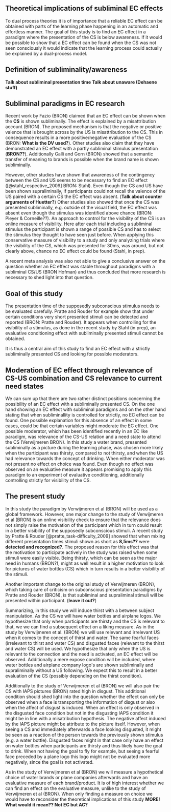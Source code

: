 ## Theoretical implications of subliminal EC effects
To dual process theories it is of importance that a reliable EC effect can be obtained with parts of the learning phase happening in an automatic and effortless manner. The goal of this study is to find an EC effect in a paradigm where the presentation of the CS is below awareness. If it would be possible to show that a EC effect can be found when the CS was not seen consciously it would indicate that the learning process could actually be explained by a dual-process model.

## Definition of subliminality/awareness

__Talk about subliminal presentation time__
__Talk about unaware (Dehaene stuff)__

## Subliminal paradigms in EC research

Recent work by Fazio (BRON) claimed that an EC effect can be shown when the __CS__ is shown subliminally. The effect is explained by a misattribution account (BRON). The proposed mechanism is that the negative or positive valence that is brought across by the US is misattribution to the CS. This in consequence results in a more positive/negative evaluation of the CS (BRON: __What is the DV used?__). Other studies also claim that they have demonstrated an EC effect with a  partly subliminal stimulus presentation (__BRON??__). Additionally Galli and Gorn (BRON) showed that a semantic transfer of meaning to brands is possible when the brand name is shown subliminally. 

However, other studies have shown that awareness of the contingency between the CS and US seems to be necessary to find an EC effect ([@stahl_respective_2009] BRON: Stahl). Even though the CS and US have been shown supraliminally, if participants could not recall the valence of the US paired with a certain CS the EC effect was absent. (__Talk about counter arguments of Huetter?__)
Other studies also showed that once the CS was presented subliminally, e.g. outside of the visual field, the EC effect was absent even though the stimulus was identified above chance (BRON: Pleyer & Corneille??). 
An approach to control for the visibility of the CS is an online measure of visibility. Here after each trial including a subliminal stimulus the participant is shown a range of possible CS and has to select the stimulus they thought to have seen just before. When applying this conservative measure of visibility to a study and only analyzing trials where the visibility of the CS, which was presented for 30ms, was around, but not clearly above, chance no EC effect could be found (Stahl, in prep).


A recent meta analysis was also not able to give a conclusive answer on the question whether an EC effect was stable throughout paradigms with a subliminal CS/US (BRON Hofman) and thus concluded that more research is necessary to shed light into that question. 

## Goal of this study

The presentation time of the supposedly subconscious stimulus needs to be evaluated carefully. Pratte and Rouder for example show that under certain conditions very short presented stimuli can be detected and reported (BRON: Pratte and Rouder). It appears when controlling for the visibility of a stimulus, as done in the  recent study by Stahl (in prep), an evaluative conditioning effect with subliminally presented stimuli cannot be obtained.

It is thus a central aim of this study to find an EC effect with a strictly subliminally presented CS and looking for possible moderators. 

## Moderation of EC effect through relevance of CS-US combination and CS relevance to current need states

We can sum up that there are two rather distinct positions concerning the possibility of an EC effect with a subliminally presented CS. On the one hand showing an EC effect with subliminal paradigms and on the other hand stating that when subliminallity is controlled for strictly, no EC effect can be found. One possible explanation for this absence of an effect in some cases, could be that certain variables might moderate the EC effect.
One possible moderator, which has been identified recently in an EC like paradigm, was relevance of the CS-US relation and a need state to attend the CS (Verwijmeren BRON). In this study a water brand, presented subliminally as a picture during the learning phase, was chosen more likely when the participant was thirsty, compared to not thirsty, and when the US had relevance towards the concept of drinking. When either moderator was not present no effect on choice was found. Even though no effect was observed on an evaluative measure it appears promising to apply this paradigm to an experiment of evaluative conditioning, additionally controlling strictly for visibility of the CS. 

## The present study

In this study the paradigm by Verwijmeren et al (BRON) will be used as a global framework. However, one major change to the study of Verwijmeren et al (BRON) is an online visibility check to ensure that the relevance does not simply raise the motivation of the participant which in turn could result in a better visibility of the supposedly subconscious stimuli. A recent study by Pratte & Rouder [@pratte_task-difficulty_2009] showed that when mixing different presentation times stimuli shown as short as __8,5ms??__ were __detected and recognized?__. The proposed reason for this effect was that the motivation to participate actively in the study was raised when some stimuli were easily visible. Being thirsty, which can be seen as the major need in humans (BRON?), might as well result in a higher motivation to look for pictures of water bottles (CS) which in turn results in a better visibility of the stimuli. 

Another important change to the original study of Verwijmeren (BRON), which taking care of criticism on subconscious presentation paradigms by Pratte and Rouder (BRON), is that subliminal and supraliminal stimuli will be presented within participant. (__leave it out?__)

Summarizing, in this study we will induce thirst with a between subject manipulation. As the CS we will have water bottles and airplane logos. 
We hypothesize that only when participants are thirsty and the CS is relevant to that, we we can find a subsequent effect on a liking measure. 
As in the study by Verwijmeren et al. (BRON) we will use relevant and irrelevant US when it comes to the concept of thirst and water. The same fearful faces (irrelevant to thirst and water CS) and disgusted faces (relevant to the thirst and water CS) will be used. We hypothesize that only when the US is relevant to the connection and the need is activated, an EC effect will be observed. Additionally a mere expose condition will be included, where water bottles and airplane company logo's are shown subliminally and supraliminally without a US following. We expect this to result in a better evaluation of the CS (possibly depending on the thirst condition). 

Additionally to the study of Verwijmeren et al (BRON) we will also pair the CS with IAPS pictures (BRON) rated high in disgust. This additional condition should shed light into the question whether the effect can only be observed when a face is transporting the information of disgust or also when the affect of disgust is induced. When an effect is only observed in the disgusted face condition but not in the disgusting IAPS condition it might be in line with a misatribution hypothesis. The negative affect induced by the IAPS picture might be attribute to the picture itself. However, when seeing a CS and immediately afterwards a face looking disgusted, it might be seen as a reaction of the person towards the previously shown stimulus (e.g. a water bottle).
Disgusted faces might in that case only have an effect on water bottles when participants are thirsty and thus likely have the goal to drink. When not having the goal to fly for example, but seeing a fearful face preceded by a plane logo this logo might not be evaluated more negatively, since the goal is not activated. 

As in the study of Verwijmeren et al (BRON) we will measure a hypothetical choice of water brands or plane companies afterwards and have an evaluative measure of each brand/product. It is of high interest whether we can find an effect on the evaluative measure, unlike to the study of Verwijmeren et al (BRON). When only finding a measure on choice we would have to reconsider the theoretical implications of this study __MORE! What would it mean?? Not EC but AC?__
